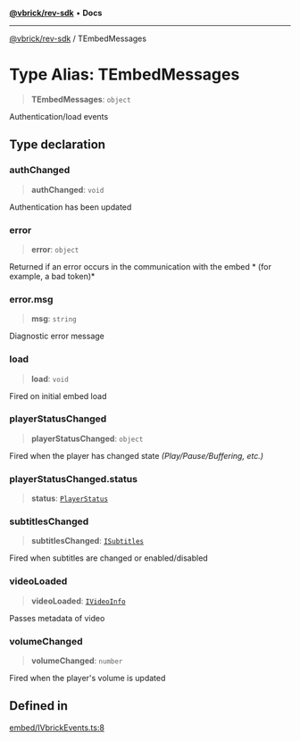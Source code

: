 [**@vbrick/rev-sdk**](../README.md) • **Docs**

***

[@vbrick/rev-sdk](../README.md) / TEmbedMessages

# Type Alias: TEmbedMessages

> **TEmbedMessages**: `object`

Authentication/load events

## Type declaration

### authChanged

> **authChanged**: `void`

Authentication has been updated

### error

> **error**: `object`

Returned if an error occurs in the communication with the embed * (for example, a bad token)*

### error.msg

> **msg**: `string`

Diagnostic error message

### load

> **load**: `void`

Fired on initial embed load

### playerStatusChanged

> **playerStatusChanged**: `object`

Fired when the player has changed state *(Play/Pause/Buffering, etc.)*

### playerStatusChanged.status

> **status**: [`PlayerStatus`](../enumerations/PlayerStatus.md)

### subtitlesChanged

> **subtitlesChanged**: [`ISubtitles`](../interfaces/ISubtitles.md)

Fired when subtitles are changed or enabled/disabled

### videoLoaded

> **videoLoaded**: [`IVideoInfo`](../interfaces/IVideoInfo.md)

Passes metadata of video

### volumeChanged

> **volumeChanged**: `number`

Fired when the player's volume is updated

## Defined in

[embed/IVbrickEvents.ts:8](https://github.com/vbrick/rev-sdk-js/blob/main/src/embed/IVbrickEvents.ts#L8)
